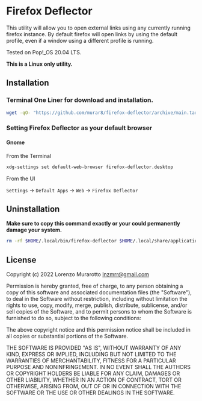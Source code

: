 # Firefox Deflector

This utility will allow you to open external links using any currently running firefox instance. By default firefox will open links by using the default profile, even if a window using a different profile is running.

Tested on Pop!\_OS 20.04 LTS.

**This is a Linux only utility.**

## Installation

### Terminal One Liner for download and installation.

```bash
wget -qO- "https://github.com/murar8/firefox-deflector/archive/main.tar.gz" | tar xvz --transform 's/firefox-deflector-main/.firefox-deflector/' -C $HOME -- && $HOME/.firefox-deflector/install.sh
```

### Setting Firefox Deflector as your default browser

#### Gnome

From the Terminal

```bash
xdg-settings set default-web-browser firefox-deflector.desktop
```

From the UI

`Settings` -> `Default Apps` -> `Web` -> `Firefox Deflector`

## Uninstallation

**Make sure to copy this command exactly or your could permanently damage your system.**

```bash
rm -rf $HOME/.local/bin/firefox-deflector $HOME/.local/share/applications/firefox-deflector.desktop $HOME/.firefox-deflector
```

## License

Copyright (c) 2022 Lorenzo Murarotto <lnzmrr@gmail.com>

Permission is hereby granted, free of charge, to any person
obtaining a copy of this software and associated documentation
files (the "Software"), to deal in the Software without
restriction, including without limitation the rights to use,
copy, modify, merge, publish, distribute, sublicense, and/or sell
copies of the Software, and to permit persons to whom the
Software is furnished to do so, subject to the following
conditions:

The above copyright notice and this permission notice shall be
included in all copies or substantial portions of the Software.

THE SOFTWARE IS PROVIDED "AS IS", WITHOUT WARRANTY OF ANY KIND,
EXPRESS OR IMPLIED, INCLUDING BUT NOT LIMITED TO THE WARRANTIES
OF MERCHANTABILITY, FITNESS FOR A PARTICULAR PURPOSE AND
NONINFRINGEMENT. IN NO EVENT SHALL THE AUTHORS OR COPYRIGHT
HOLDERS BE LIABLE FOR ANY CLAIM, DAMAGES OR OTHER LIABILITY,
WHETHER IN AN ACTION OF CONTRACT, TORT OR OTHERWISE, ARISING
FROM, OUT OF OR IN CONNECTION WITH THE SOFTWARE OR THE USE OR
OTHER DEALINGS IN THE SOFTWARE.
